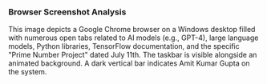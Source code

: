 ### Browser Screenshot Analysis

This image depicts a Google Chrome browser on a Windows desktop filled with numerous open tabs related to AI models (e.g., GPT-4), large language models, Python libraries, TensorFlow documentation, and the specific "Prime Number Project" dated July 11th. The taskbar is visible alongside an animated background. A dark vertical bar indicates Amit Kumar Gupta on the system.